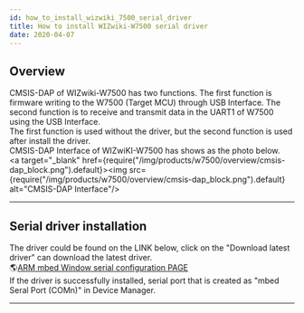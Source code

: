 ```yaml
---
id: how_to_install_wizwiki_7500_serial_driver
title: How to install WIZwiki-W7500 serial driver
date: 2020-04-07
---
```


## Overview

CMSIS-DAP of WIZwiki-W7500 has two functions. The first function is
firmware writing to the W7500 (Target MCU) through USB Interface. The
second function is to receive and transmit data in the UART1 of W7500
using the USB Interface.  
The first function is used without the driver, but the second function
is used after install the driver.  
CMSIS-DAP Interface of WIZwiKI-W7500 has shows as the photo below.  
<a target="_blank" href={require("/img/products/w7500/overview/cmsis-dap_block.png").default}><img src={require("/img/products/w7500/overview/cmsis-dap_block.png").default} alt="CMSIS-DAP Interface"/></a>

-----


## Serial driver installation

The driver could be found on the LINK below, click on the "Download
latest driver" can download the latest driver.  
🌎[ARM mbed Window serial configuration PAGE](http://developer.mbed.org/handbook/Windows-serial-configuration)  
If the driver is successfully installed, serial port that is created as
"mbed Seral Port (COMn)" in Device Manager.

-----

